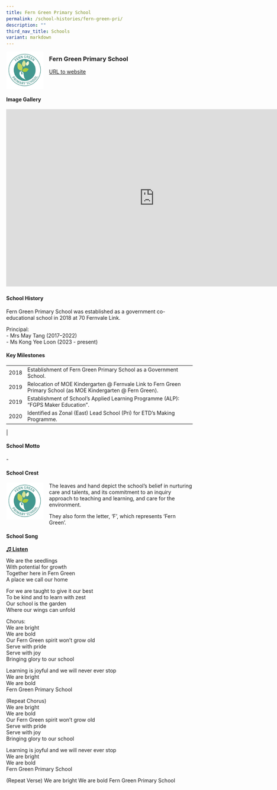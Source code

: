 ```yaml
---
title: Fern Green Primary School
permalink: /school-histories/fern-green-pri/
description: ""
third_nav_title: Schools
variant: markdown
---
```

<img align="left" style="width:20%;margin-right:15px;" src="/images/ferngreenpri1.png">

### **Fern Green Primary School**
[URL to website](https://ferngreenpri.moe.edu.sg/)

<br clear="left">

#### **Image Gallery**
<iframe src="https://docs.google.com/presentation/d/e/2PACX-1vQ7HZaswVdElbImjjpa6vln77UDKXW781DM4fA3EAQMjEedJqUU4t8zHckpIikLyg_nvrvooKBEIb9U/embed?start=false&amp;loop=true&amp;delayms=5000" frameborder="0" width="800" height="479" allowfullscreen="true"></iframe>



#### **School History**
Fern Green Primary School was established as a government co-educational school in 2018 at 70 Fernvale Link.

Principal:<br>
\- Mrs May Tang (2017–2022)<br>
\- Ms Kong Yee Loon (2023 - present)

#### **Key Milestones**

|  |  |
|:---:|---|
| 2018 | Establishment of Fern Green Primary School as a Government School. |
| 2019 | Relocation of MOE Kindergarten @ Fernvale Link to Fern Green Primary School (as MOE Kindergarten @ Fern Green). |
| 2019 | Establishment of School’s Applied Learning Programme (ALP): “FGPS Maker Education”. |
| 2020 | Identified as Zonal (East) Lead School (Pri) for ETD’s Making Programme. |
|

#### **School Motto**
\-

#### **School Crest**
<img align="left" style="width:20%;margin-right:15px;" src="/images/ferngreenpri1.png">

The leaves and hand depict the school’s belief in nurturing care and talents, and its commitment to an inquiry approach to teaching and learning, and care for the environment.

They also form the letter, ‘F’, which represents ‘Fern Green’.

#### **School Song**
<a target="\_blank" href="https://drive.google.com/file/d/1lDuGQW-5SgHVN9cPG1sb8Zxb0-pNMgsN/view?usp=share_link">**♫ Listen**</a> 

We are the seedlings<br>
With potential for growth<br>
Together here in Fern Green<br>
A place we call our home

For we are taught to give it our best<br>
To be kind and to learn with zest<br>
Our school is the garden<br>
Where our wings can unfold

Chorus:<br>
We are bright<br>
We are bold<br>
Our Fern Green spirit won’t grow old<br>
Serve with pride<br>
Serve with joy<br>
Bringing glory to our school

Learning is joyful and we will&nbsp;never ever stop<br>
We are bright<br>
We are bold<br>
Fern Green Primary School

(Repeat Chorus)<br>
We are bright<br>
We are bold<br>
Our Fern Green spirit won’t grow old<br>
Serve with pride<br>
Serve with joy<br>
Bringing glory to our school

Learning is joyful and we will&nbsp;never ever stop<br>
We are bright<br>
We are bold<br>
Fern Green Primary School

(Repeat Verse)
We are bright
We are bold
Fern Green Primary School